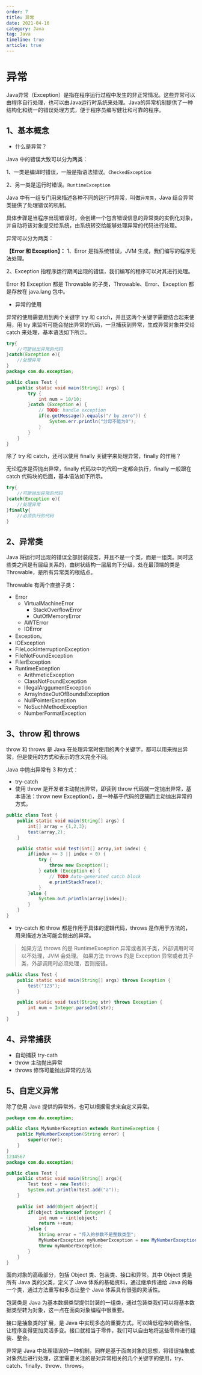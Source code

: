 ```yaml
---
order: 7
title: 异常
date: 2021-04-16
category: Java
tag: Java
timeline: true
article: true
---
```


# 异常

Java异常（Exception）是指在程序运行过程中发生的非正常情况。这些异常可以由程序自行处理，也可以由Java运行时系统来处理。Java的异常机制提供了一种结构化和统一的错误处理方式，便于程序员编写健壮和可靠的程序。

## 1、基本概念

- 什么是异常？

Java 中的错误大致可以分为两类：

1、一类是编译时错误，一般是指语法错误。`CheckedException`

2、另一类是运行时错误。`RuntimeException`

Java 中有一组专门用来描述各种不同的运行时异常，叫做`异常类`，Java 结合异常类提供了处理错误的机制。

具体步骤是当程序出现错误时，会创建一个包含错误信息的异常类的实例化对象，并自动将该对象提交给系统，由系统转交给能够处理异常的代码进行处理。

异常可以分为两类：

**【Error 和 Exception】：**
1、Error 是指系统错误，JVM 生成，我们编写的程序无法处理。

2、Exception 指程序运行期间出现的错误，我们编写的程序可以对其进行处理。

Error 和 Exception 都是 Throwable 的子类，Throwable、Error、Exception 都是存放在 java.lang 包中。

- 异常的使用

异常的使用需要用到两个关键字 try 和 catch，并且这两个关键字需要结合起来使用，用 try 来监听可能会抛出异常的代码，一旦捕获到异常，生成异常对象并交给 catch 来处理，基本语法如下所示。

```java
try{
    //可能抛出异常的代码
}catch(Exception e){
    //处理异常
}
package com.du.exception;

public class Test {
    public static void main(String[] args) {
        try {
            int num = 10/10;
        }catch (Exception e) {
            // TODO: handle exception
            if(e.getMessage().equals("/ by zero")) {
                System.err.println("分母不能为0");
            }
        }
    }
}
```

除了 try 和 catch，还可以使用 finally 关键字来处理异常，finally 的作用？

无论程序是否抛出异常，finally 代码块中的代码一定都会执行，finally 一般跟在 catch 代码块的后面，基本语法如下所示。

```java
try{
    //可能抛出异常的代码
}catch(Exception e){
    //处理异常
}finally{
    //必须执行的代码
}
```

## 2、异常类

Java 将运行时出现的错误全部封装成类，并且不是一个类，而是一组类。同时这些类之间是有层级关系的，由树状结构一层层向下分级，处在最顶端的类是 Throwable，是所有异常类的根结点。

Throwable 有两个直接子类：

- Error
  - VirtualMachineError
    - StackOverflowError
    - OutOfMemoryError
  - AWTError
  - IOError
- Exception。
- IOException
- FileLockInterruptionException
- FileNotFoundException
- FilerException
- RuntimeException
  - ArithmeticException
  - ClassNotFoundException
  - IllegalArggumentException
  - ArrayIndexOutOfBoundsException
  - NullPointerException
  - NoSuchMethodException
  - NumberFormatException

## 3、throw 和 throws

throw 和 throws 是 Java 在处理异常时使用的两个关键字，都可以用来抛出异常，但是使用的方式和表示的含义完全不同。

Java 中抛出异常有 3 种方式：

- try-catch
- 使用 throw 是开发者主动抛出异常，即读到 throw 代码就一定抛出异常，基本语法：throw new Exception()，是一种基于代码的逻辑而主动抛出异常的方式。

```java
public class Test {
    public static void main(String[] args) {
        int[] array = {1,2,3};
        test(array,2);
    }

    public static void test(int[] array,int index) {
        if(index >= 3 || index < 0) {
            try {
                throw new Exception();
            } catch (Exception e) {
                // TODO Auto-generated catch block
                e.printStackTrace();
            }
        }else {
            System.out.println(array[index]);
        }
    }
}
```

- try-catch 和 throw 都是作用于具体的逻辑代码，throws 是作用于方法的，用来描述方法可能会抛出的异常。

> 如果方法 throws 的是 RuntimeException 异常或者其子类，外部调用时可以不处理，JVM 会处理。
> 如果方法 throws 的是 Exception 异常或者其子类，外部调用时必须处理，否则报错。

```java
public class Test {
    public static void main(String[] args) throws Exception {
        test("123");
    }

    public static void test(String str) throws Exception {
        int num = Integer.parseInt(str);
    }
}
```

## 4、异常捕获

- 自动捕获 try-cath
- throw 主动抛出异常
- throws 修饰可能抛出异常的方法

## 5、自定义异常

除了使用 Java 提供的异常外，也可以根据需求来自定义异常。

```java
package com.du.exception;

public class MyNumberException extends RuntimeException {
    public MyNumberException(String error) {
        super(error);
    }
}
1234567
package com.du.exception;

public class Test {
	public static void main(String[] args){
		Test test = new Test();
		System.out.println(test.add("a"));
	}
	
	public int add(Object object){
		if(object instanceof Integer) {
			int num = (int)object;
			return ++num;
		}else {
			String error = "传入的参数不是整数类型";
			MyNumberException myNumberException = new MyNumberException(error);
			throw myNumberException;
		}
	}
}
```

面向对象的高级部分，包括 Object 类、包装类、接口和异常。其中 Object 类是所有 Java 类的父类，定义了 Java 体系的基础资料，通过继承传递给 Java 的每一个类，通过方法重写和多态让整个 Java 体系具有很强的灵活性。

包装类是 Java 为基本数据类型提供封装的一组类，通过包装类我们可以将基本数据类型转为对象，这一点在面向对象编程中很重要。

接口是抽象类的扩展，是 Java 中实现多态的重要方式，可以降低程序的耦合性，让程序变得更加灵活多变。接口就相当于零件，我们可以自由地将这些零件进行组装、整合。

异常是 Java 中处理错误的一种机制，同样是基于面向对象的思想，将错误抽象成对象然后进行处理，这里需要关注的是对异常相关的几个关键字的使用，try、catch、finally、throw、throws。